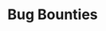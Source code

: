 ---
title: Bug Bounties
summary: Learn about different topics of capture de flag 
draft: true
#description:
cover:
    image: CTFs_main.png # image path/url
    imageWidth: 10
    imageHeight: 10

---
